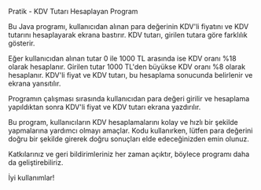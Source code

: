 Pratik - KDV Tutarı Hesaplayan Program

Bu Java programı, kullanıcıdan alınan para değerinin KDV'li fiyatını ve KDV tutarını hesaplayarak ekrana bastırır. KDV tutarı, girilen tutara göre farklılık gösterir.

Eğer kullanıcıdan alınan tutar 0 ile 1000 TL arasında ise KDV oranı %18 olarak hesaplanır. Girilen tutar 1000 TL'den büyükse KDV oranı %8 olarak hesaplanır. KDV'li fiyat ve KDV tutarı, bu hesaplama sonucunda belirlenir ve ekrana yansıtılır.

Programın çalışması sırasında kullanıcıdan para değeri girilir ve hesaplama yapıldıktan sonra KDV'li fiyat ve KDV tutarı ekrana yazdırılır.

Bu program, kullanıcıların KDV hesaplamalarını kolay ve hızlı bir şekilde yapmalarına yardımcı olmayı amaçlar. Kodu kullanırken, lütfen para değerini doğru bir şekilde girerek doğru sonuçları elde edeceğinizden emin olunuz.

Katkılarınız ve geri bildirimleriniz her zaman açıktır, böylece programı daha da geliştirebiliriz.

İyi kullanımlar!
